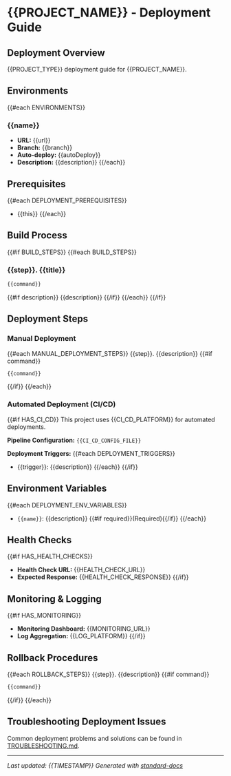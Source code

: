 # {{PROJECT_NAME}} - Deployment Guide

## Deployment Overview
{{PROJECT_TYPE}} deployment guide for {{PROJECT_NAME}}.

## Environments
{{#each ENVIRONMENTS}}
### {{name}}
- **URL:** {{url}}
- **Branch:** {{branch}}
- **Auto-deploy:** {{autoDeploy}}
- **Description:** {{description}}
{{/each}}

## Prerequisites
{{#each DEPLOYMENT_PREREQUISITES}}
- {{this}}
{{/each}}

## Build Process
{{#if BUILD_STEPS}}
{{#each BUILD_STEPS}}
### {{step}}. {{title}}
```bash
{{command}}
```
{{#if description}}
{{description}}
{{/if}}
{{/each}}
{{/if}}

## Deployment Steps

### Manual Deployment
{{#each MANUAL_DEPLOYMENT_STEPS}}
{{step}}. {{description}}
{{#if command}}
```bash
{{command}}
```
{{/if}}
{{/each}}

### Automated Deployment (CI/CD)
{{#if HAS_CI_CD}}
This project uses {{CI_CD_PLATFORM}} for automated deployments.

**Pipeline Configuration:** `{{CI_CD_CONFIG_FILE}}`

**Deployment Triggers:**
{{#each DEPLOYMENT_TRIGGERS}}
- {{trigger}}: {{description}}
{{/each}}
{{/if}}

## Environment Variables
{{#each DEPLOYMENT_ENV_VARIABLES}}
- `{{name}}`: {{description}} {{#if required}}(Required){{/if}}
{{/each}}

## Health Checks
{{#if HAS_HEALTH_CHECKS}}
- **Health Check URL:** {{HEALTH_CHECK_URL}}
- **Expected Response:** {{HEALTH_CHECK_RESPONSE}}
{{/if}}

## Monitoring & Logging
{{#if HAS_MONITORING}}
- **Monitoring Dashboard:** {{MONITORING_URL}}
- **Log Aggregation:** {{LOG_PLATFORM}}
{{/if}}

## Rollback Procedures
{{#each ROLLBACK_STEPS}}
{{step}}. {{description}}
{{#if command}}
```bash
{{command}}
```
{{/if}}
{{/each}}

## Troubleshooting Deployment Issues
Common deployment problems and solutions can be found in [TROUBLESHOOTING.md](./TROUBLESHOOTING.md#deployment-issues).

---
*Last updated: {{TIMESTAMP}}*
*Generated with [standard-docs](https://github.com/johnplummer/standard-docs)*
